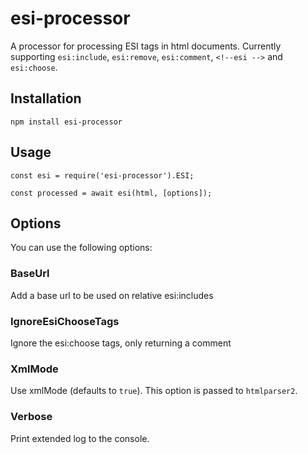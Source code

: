 # esi-processor
A processor for processing ESI tags in html documents. Currently supporting `esi:include`, `esi:remove`, `esi:comment`, `<!--esi -->` and `esi:choose`.

## Installation
```node
npm install esi-processor
```

## Usage

```node
const esi = require('esi-processor').ESI;

const processed = await esi(html, [options]);
```

## Options
You can use the following options:

### BaseUrl
Add a base url to be used on relative esi:includes

### IgnoreEsiChooseTags
Ignore the esi:choose tags, only returning a comment

### XmlMode
Use xmlMode (defaults to `true`). This option is passed to `htmlparser2`.

### Verbose
Print extended log to the console.
